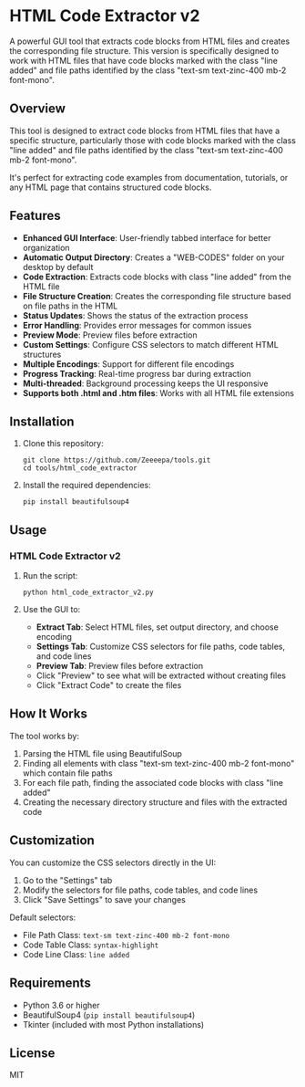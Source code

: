 # HTML Code Extractor v2

A powerful GUI tool that extracts code blocks from HTML files and creates the corresponding file structure. This version is specifically designed to work with HTML files that have code blocks marked with the class "line added" and file paths identified by the class "text-sm text-zinc-400 mb-2 font-mono".

## Overview

This tool is designed to extract code blocks from HTML files that have a specific structure, particularly those with code blocks marked with the class "line added" and file paths identified by the class "text-sm text-zinc-400 mb-2 font-mono".

It's perfect for extracting code examples from documentation, tutorials, or any HTML page that contains structured code blocks.

## Features

- **Enhanced GUI Interface**: User-friendly tabbed interface for better organization
- **Automatic Output Directory**: Creates a "WEB-CODES" folder on your desktop by default
- **Code Extraction**: Extracts code blocks with class "line added" from the HTML file
- **File Structure Creation**: Creates the corresponding file structure based on file paths in the HTML
- **Status Updates**: Shows the status of the extraction process
- **Error Handling**: Provides error messages for common issues
- **Preview Mode**: Preview files before extraction
- **Custom Settings**: Configure CSS selectors to match different HTML structures
- **Multiple Encodings**: Support for different file encodings
- **Progress Tracking**: Real-time progress bar during extraction
- **Multi-threaded**: Background processing keeps the UI responsive
- **Supports both .html and .htm files**: Works with all HTML file extensions

## Installation

1. Clone this repository:
   ```
   git clone https://github.com/Zeeeepa/tools.git
   cd tools/html_code_extractor
   ```

2. Install the required dependencies:
   ```
   pip install beautifulsoup4
   ```

## Usage

### HTML Code Extractor v2

1. Run the script:
   ```
   python html_code_extractor_v2.py
   ```

2. Use the GUI to:
   - **Extract Tab**: Select HTML files, set output directory, and choose encoding
   - **Settings Tab**: Customize CSS selectors for file paths, code tables, and code lines
   - **Preview Tab**: Preview files before extraction
   - Click "Preview" to see what will be extracted without creating files
   - Click "Extract Code" to create the files

## How It Works

The tool works by:

1. Parsing the HTML file using BeautifulSoup
2. Finding all elements with class "text-sm text-zinc-400 mb-2 font-mono" which contain file paths
3. For each file path, finding the associated code blocks with class "line added"
4. Creating the necessary directory structure and files with the extracted code

## Customization

You can customize the CSS selectors directly in the UI:

1. Go to the "Settings" tab
2. Modify the selectors for file paths, code tables, and code lines
3. Click "Save Settings" to save your changes

Default selectors:
- File Path Class: `text-sm text-zinc-400 mb-2 font-mono`
- Code Table Class: `syntax-highlight`
- Code Line Class: `line added`

## Requirements

- Python 3.6 or higher
- BeautifulSoup4 (`pip install beautifulsoup4`)
- Tkinter (included with most Python installations)

## License

MIT
